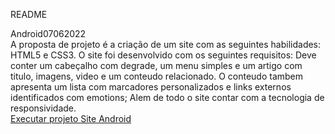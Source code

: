 README

Android07062022 <br>
A proposta de projeto é a criação de um site com as seguintes habilidades: HTML5 e CSS3. O site foi desenvolvido com os seguintes requisitos: 
Deve conter um cabeçalho com degrade, um menu simples e um artigo com titulo, imagens, video e um conteudo relacionado. O conteudo tambem
apresenta um lista com marcadores personalizados e links externos identificados com emotions; Alem de todo o site contar com a tecnologia 
de responsividade.
<br>
<a href="https://maelalves.github.io/android/index.html">Executar projeto Site Android</a>
